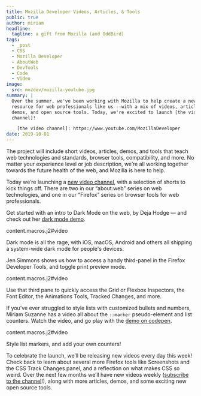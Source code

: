 ```yaml
---
title: Mozilla Developer Videos, Articles, & Tools
public: true
author: miriam
headline:
  tagline: a gift from Mozilla (and OddBird)
tags:
  - _post
  - CSS
  - Mozilla Developer
  - AboutWeb
  - DevTools
  - Code
  - Video
image:
  src: mozdev/mozilla-youtube.jpg
summary: |
  Over the summer, we've been working with Mozilla to help create a new
  resource for web professionals like us --with a mix of videos, articles,
  demos, and open source tools. Today, we're excited to launch [the video
  channel]!

    [the video channel]: https://www.youtube.com/MozillaDeveloper
date: 2019-10-01
---
```


The project will include short videos, articles, demos, and tools that
teach web technologies and standards, browser tools, compatibility, and
more. No matter your experience level or job description, we’re all
working together towards the future health of the web, and Mozilla is
here to help.

Today we’re launching a [new video channel], with a selection of shorts
to kick things off. There are two in our “about:web” series on web
technologies, and one in our “Firefox” series on browser tools for web
professionals.

Get started with an intro to Dark Mode on the web, by Deja Hodge — and
check out her [dark mode demo].

content.macros.j2\#video

Dark mode is all the rage, with iOS, macOS, Android and others all
shipping a system-wide dark mode for people's devices.

Jen Simmons shows us how to access a handy third-panel in the Firefox
Developer Tools, and toggle print preview mode.

content.macros.j2\#video

Use that third pane to quickly access the Grid or Flexbox Inspectors,
the Font Editor, the Animations Tools, Tracked Changes, and more.

If you’ve ever struggled to style lists with customized bullets and
numbers, Miriam Suzanne has a video all about the `::marker`
pseudo-element and list counters. Watch the video, and go play with the
[demo on codepen].

content.macros.j2\#video

Style list markers, and add your own counters!

To celebrate the launch, we’ll be releasing new videos every day this
week! Check back to learn about several more Firefox tools like
Screenshots and the CSS Track Changes panel, and a reflection on what
makes CSS so weird. Over the next few months we’ll have new videos
weekly ([subscribe to the channel][new video channel]!), along with more
articles, demos, and some exciting new open source tools.

  [new video channel]: https://www.youtube.com/MozillaDeveloper
  [dark mode demo]: https://empathic-dev.github.io/HelloDarkness/
  [demo on codepen]: https://codepen.io/mirisuzanne/pen/BaBKowO?editors=0100

